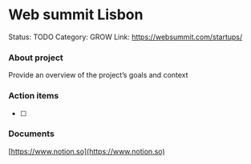 # Web summit Lisbon

Status: TODO
Category: GROW
Link: https://websummit.com/startups/

### About project

Provide an overview of the project’s goals and context

### Action items

- [ ]  

### Documents

[https://www.notion.so](https://www.notion.so)